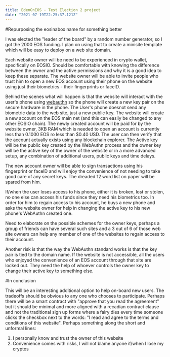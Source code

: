```yaml
---
title: EdenOnEOS - Test Election 2 project
date: "2021-07-19T22:25:37.121Z"
---
```


#Repurposing the eosinabox name for something better

I was elected the "leader of the board" by a random number generator, so I got the 2000 EOS funding. I plan on using that to create a minisite template which will be easy to deploy on a web site domain.

Each website owner will be need to be experienced in crypto wallet, specifically on EOSIO. Should be comfortable with knowing the difference between the owner and the active permissions and why it is a good idea to keep these separate. The website owner will be able to invite people who trust him to open a new EOS account using their phone on the website using just their biometrics - their fingerprints or faceID.

Behind the scenes what will happen is that the website will interact with the user's phone using <a href="https://webauthn.guide/">webauthn</a> so the phone will create a new key pair on the secure hardware in the phone. The User's phone doesnot send any biometric data to the web site, just a new public key. The website will create a new account on the EOS main net (and this can easily be changed to any other EOSIO chain). The newly created account will be paid for by the website owner, 3KB RAM which is needed to open an account is currently less than 0.1000 EOS ro less than $0.40 USD. The user can then verify that the account actually exists using any blockchain explorer. The Active key will be the public key created by the WebAuthn process and the owner key will be the active key of the owner of the website or in a more advanced setup, any combination of additional users, public keys and time delays.

The new account owner will be able to sign transactions using his fingerprint or faceID and will enjoy the convenience of not needing to take good care of any secret keys. The dreaded 12 word list on paper will be spared from him.

If/when the user loses access to his phone, either it is broken, lost or stolen, no one else can access his funds since they need his biometrics too. In order for him to regain access to his account, he buys a new phone and asks the website owner for help in changing the active key to his new phone's WebAuthn created one.

Need to elaborate on the possible schemes for the owner keys, perhaps a group of friends can have several such sites and a 3 out of 6 of those web site owners can help any member of one of the websites to regain access to their account.

Another risk is that the way the WebAuthn standard works is that the key pair is tied to the domain name. If the website is not accessible, all the users who enjoyed the convenience of an EOS account through that site are locked out. They need the help of whoever controls the owner key to change their active key to something else.

#In conclusion

This will be an interesting additional option to help on-board new users. The tradeoffs should be obvious to any one who chooses to participate. Perhaps there will be a smart contract with "approve that you read the agreement" but it should be minimal and more aligned with a recadian contract clause and not the traditional sign up forms where a fairy dies every time someone clicks the checkbox next to the words: "I read and agree to the terms and conditions of this website". Perhaps something along the short and unformal lines:

1. I personally know and trust the owner of this website
2. Convenience comes with risks, I will not blame anyone if/when I lose my cryptos

